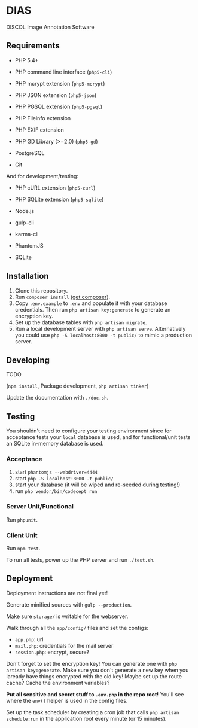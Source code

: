 # DIAS

DISCOL Image Annotation Software

## Requirements

- PHP 5.4+
- PHP command line interface (`php5-cli`)
- PHP mcrypt extension (`php5-mcrypt`)
- PHP JSON extension (`php5-json`)
- PHP PGSQL extension (`php5-pgsql`)
- PHP Fileinfo extension
- PHP EXIF extension

- PHP GD Library (>=2.0) (`php5-gd`) 
- PostgreSQL
- Git

And for development/testing:

- PHP cURL extension (`php5-curl`)
- PHP SQLite extension (`php5-sqlite`)

- Node.js
- gulp-cli
- karma-cli
- PhantomJS

- SQLite

## Installation

1. Clone this repository.
2. Run `composer install` ([get composer](https://getcomposer.org/doc/00-intro.md#installation-linux-unix-osx)).
4. Copy `.env.example` to `.env` and populate it with your database credentials. Then run `php artisan key:generate` to generate an encryption key.
5. Set up the database tables with `php artisan migrate`.
6. Run a local development server with `php artisan serve`. Alternatively you could use `php -S localhost:8000 -t public/` to mimic a production server.

## Developing

TODO

(`npm install`, Package development, `php artisan tinker`)

Update the documentation with `./doc.sh`.

## Testing

You shouldn't need to configure your testing environment since for acceptance tests your `local` database is used, and for functional/unit tests an SQLite in-memory database is used.

### Acceptance

1. start `phantomjs --webdriver=4444`
2. start `php -S localhost:8000 -t public/`
3. start your database (it will be wiped and re-seeded during testing!)
4. run `php vendor/bin/codecept run`

### Server Unit/Functional

Run `phpunit`.

### Client Unit

Run `npm test`.

To run all tests, power up the PHP server and run `./test.sh`.

## Deployment

Deployment instructions are not final yet!

Generate minified sources with `gulp --production`.

Make sure `storage/` is writable for the webserver.

Walk through all the `app/config/` files and set the configs:
- `app.php`: url
- `mail.php`: credentials for the mail server
- `session.php`: encrypt, secure?

Don't forget to set the encryption key! You can generate one with `php artisan key:generate`. Make sure you don't generate a new key when you laready have things encrypted with the old key!
Maybe set up the route cache? Cache the environment variables?

**Put all sensitive and secret stuff to `.env.php` in the repo root!** You'll see where the `env()` helper is used in the config files.

Set up the task scheduler by creating a cron job that calls `php artisan schedule:run` in the application root every minute (or 15 minutes).
